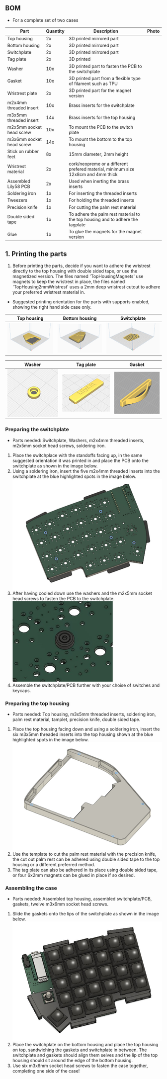 ## BOM
* For a complete set of two cases

| Part | Quantity | Description | Photo |
| ---- | -------- | ----------- | ----- |
| Top housing | 2x | 3D printed mirrored part |  |
| Bottom housing | 2x | 3D printed mirrored part |  |
| Switchplate | 2x | 3D printed mirrored part |  |
| Tag plate | 2x | 3D printed |  |
| Washer | 10x | 3D printed part to fasten the PCB to the switchplate |  |
| Gasket | 10x | 3D printed part from a flexible type of filament such as TPU |  |
| Wristrest plate | 2x | 3D printed part for the magnet version |  |
| m2x4mm threaded insert | 10x | Brass inserts for the switchplate |  |
| m3x5mm threaded insert | 14x | Brass inserts for the top housing |  |
| m2x5mm socket head screw | 10x | To mount the PCB to the switch plate |  |
| m3x6mm socket head screw | 14x | To mount the bottom to the top housing |  |
| Stick on rubber feet | 8x | 15mm diameter, 2mm height |  |
| Wristrest material | 2x | cork/neopreme or a different prefered material, minimum size 12x8cm and 4mm thick |  |
| Assembled Lily58 PCB | 2x | Used when inerting the brass inserts |  |
| Soldering iron | 1x | For inserting the threaded inserts |  |
| Tweezers | 1x | For holding the threaded inserts |  |
| Precision knife | 1x | For cutting the palm rest material |  |
| Double sided tape | 1x | To adhere the palm rest material to the top housing and to adhere the tagplate |  |
| Glue | 1x | To glue the magnets for the magnet version |  |

## 1. Printing the parts
1. Before printing the parts, decide if you want to adhere the wristrest directly to the top housing with double sided tape, or use the magnetized version. The files named 'TopHousingMagnets' use magnets to keep the wristrest in place, the files named 'TopHousing2mmWristrest' uses a 2mm deep wristrest cutout to adhere your preferred wristrest material in.
* Suggested printing orientation for the parts with supports enabled, showing the right hand side case only.

| Top housing | Bottom housing | Switchplate |
| ----------- | -------------- | ----------- |
| ![](https://github.com/SineScire/LilyCase/blob/fe7806d19dafac282c155daa94aeb2b9a46db1e5/Images/DirectionTop.jpg) | ![](https://github.com/SineScire/LilyCase/blob/fe7806d19dafac282c155daa94aeb2b9a46db1e5/Images/DirectionBottom.jpg) | ![](https://github.com/SineScire/LilyCase/blob/fe7806d19dafac282c155daa94aeb2b9a46db1e5/Images/DirectionPlate.jpg) |


| Washer | Tag plate | Gasket |
| ------ | --------- | ------ |
| ![](https://github.com/SineScire/LilyCase/blob/3987ca211656328c9b99d7630aa20d4c3b9fe84b/Images/DirectionWasher.jpg) | ![](https://github.com/SineScire/LilyCase/blob/3987ca211656328c9b99d7630aa20d4c3b9fe84b/Images/DirectionTag.jpg) | ![](https://github.com/SineScire/LilyCase/blob/6ea6d1aa5e7b0f14483826355b513d6affbd2e5d/Images/DirectionGasketMedium.png) |

### Preparing the switchplate
* Parts needed: Switchplate, Washers, m2x4mm threaded inserts, m2x5mm socket head screws, soldering iron.
1. Place the switchplace with the standoffs facing up, in the same suggested orientation it was printed in and place the PCB onto the switchplate as shown in the image below.
2. Using a soldering iron, insert the five m2x4mm threaded inserts into the switchplate at the blue highlighted spots in the image below.
![](https://github.com/SineScire/LilyCase/blob/7b92a1dfa3fc7110343ed5e22ee44c005954dee9/Images/SwitchplateStep.jpg)
3. After having cooled down use the washers and the m2x5mm socket head screws to fasten the PCB to the switchplate.
![](https://github.com/SineScire/LilyCase/blob/7b92a1dfa3fc7110343ed5e22ee44c005954dee9/Images/WasherStep.jpg) 
4. Assemble the switchplate/PCB further with your choise of switches and keycaps.

### Preparing the top housing
* Parts needed: Top housing, m3x5mm threaded inserts, soldering iron, palm rest material, tamplet, precision knife, double sided tape.
1. Place the top housing facing down and using a soldering iron, insert the six m3x5mm threaded inserts into the top housing shown at the blue highlighted spots in the image below.
![](https://github.com/SineScire/LilyCase/blob/dcb36338be455814d602db1272a7a7df7541c255/Images/TopStep.jpg)
2. Use the template to cut the palm rest material with the precision knife, the cut out palm rest can be adhered using double sided tape to the top housing or a different preferred method.
3. The tag plate can also be adhered in its place using double sided tape, or four 6x2mm magnets can be glued in place if so desired.

### Assembling the case
* Parts needed: Assembled top housing, assembled switchplate/PCB, gaskets, twelve m3x6mm socket head screws.
1. Slide the gaskets onto the lips of the switchplate as shown in the image below.
![](https://github.com/SineScire/LilyCase/blob/68da6306469c4966ca0865662cea4e44f796549c/Images/GasketStep.jpg)
2. Place the switchplate on the bottom housing and place the top housing on top, sandwiching the gaskets and switchplate in between. The switchplate and gaskets should align them selves and the lip of the top housing should sit around the edge of the bottom housing.
3. Use six m3x6mm socket head screws to fasten the case together, completing one side of the case!
